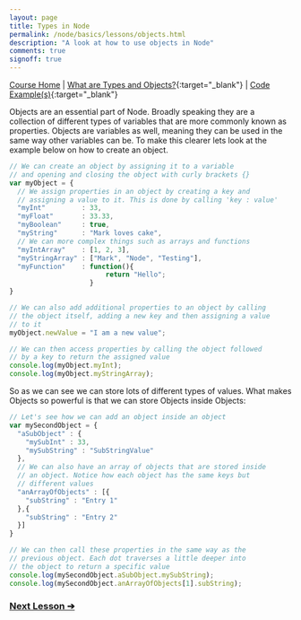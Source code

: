 ```yaml
---
layout: page
title: Types in Node
permalink: /node/basics/lessons/objects.html
description: "A look at how to use objects in Node"
comments: true
signoff: true
---
```

[Course Home](../../course) \| [What are Types and Objects?](/programming/lessons/typesandobjects){:target="_blank"} \| [Code Example(s)](https://github.com/mwinteringham/free-node-basics-course/blob/master/nodelessons/D_Objects.js){:target="_blank"}

Objects are an essential part of Node. Broadly speaking they are a collection of different types of variables that are more commonly known as properties. Objects are variables as well, meaning they can be used in the same way other variables can be. To make this clearer lets look at the example below on how to create an object.

```javascript
// We can create an object by assigning it to a variable
// and opening and closing the object with curly brackets {}
var myObject = {
  // We assign properties in an object by creating a key and
  // assigning a value to it. This is done by calling 'key : value'
  "myInt"         : 33,
  "myFloat"       : 33.33,
  "myBoolean"     : true,
  "myString"      : "Mark loves cake",
  // We can more complex things such as arrays and functions
  "myIntArray"    : [1, 2, 3],
  "myStringArray" : ["Mark", "Node", "Testing"],
  "myFunction"    : function(){
                        return "Hello";
                    }
}

// We can also add additional properties to an object by calling
// the object itself, adding a new key and then assigning a value
// to it
myObject.newValue = "I am a new value";

// We can then access properties by calling the object followed
// by a key to return the assigned value
console.log(myObject.myInt);
console.log(myObject.myStringArray);
```

So as we can see we can store lots of different types of values. What makes Objects so powerful is that we can store Objects inside Objects:

```javascript
// Let's see how we can add an object inside an object
var mySecondObject = {
  "aSubObject" : {
    "mySubInt" : 33,
    "mySubString" : "SubStringValue"
  },
  // We can also have an array of objects that are stored inside
  // an object. Notice how each object has the same keys but
  // different values
  "anArrayOfObjects" : [{
    "subString" : "Entry 1"
  },{
    "subString" : "Entry 2"
  }]
}

// We can then call these properties in the same way as the
// previous object. Each dot traverses a little deeper into
// the object to return a specific value
console.log(mySecondObject.aSubObject.mySubString);
console.log(mySecondObject.anArrayOfObjects[1].subString);
```

### [Next Lesson &#10132;](../lessons/tbc)
